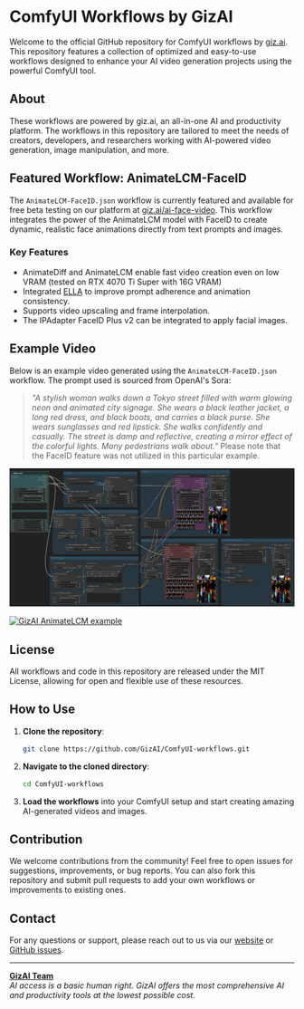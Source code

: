# ComfyUI Workflows by GizAI

Welcome to the official GitHub repository for ComfyUI workflows by [giz.ai](https://www.giz.ai/). This repository features a collection of optimized and easy-to-use workflows designed to enhance your AI video generation projects using the powerful ComfyUI tool.

## About

These workflows are powered by giz.ai, an all-in-one AI and productivity platform. The workflows in this repository are tailored to meet the needs of creators, developers, and researchers working with AI-powered video generation, image manipulation, and more.

## Featured Workflow: AnimateLCM-FaceID

The `AnimateLCM-FaceID.json` workflow is currently featured and available for free beta testing on our platform at [giz.ai/ai-face-video](https://www.giz.ai/ai-face-video/). This workflow integrates the power of the AnimateLCM model with FaceID to create dynamic, realistic face animations directly from text prompts and images. 

### Key Features
* AnimateDiff and AnimateLCM enable fast video creation even on low VRAM (tested on RTX 4070 Ti Super with 16G VRAM)
* Integrated [ELLA](https://github.com/TencentQQGYLab/ComfyUI-ELLA) to improve prompt adherence and animation consistency.
* Supports video upscaling and frame interpolation.
* The IPAdapter FaceID Plus v2 can be integrated to apply facial images.

## Example Video

Below is an example video generated using the `AnimateLCM-FaceID.json` workflow. The prompt used is sourced from OpenAI's Sora:

> *"A stylish woman walks down a Tokyo street filled with warm glowing neon and animated city signage. She wears a black leather jacket, a long red dress, and black boots, and carries a black purse. She wears sunglasses and red lipstick. She walks confidently and casually. The street is damp and reflective, creating a mirror effect of the colorful lights. Many pedestrians walk about."*
Please note that the FaceID feature was not utilized in this particular example.

![GizAI AnimateLCM screenshot](screenshots/AnimateLCM-FaceID-workflow.webp)

[![GizAI AnimateLCM example](https://img.youtube.com/vi/Vjpd8e-Tlp8/0.jpg)](https://www.youtube.com/shorts/Vjpd8e-Tlp8)

## License

All workflows and code in this repository are released under the MIT License, allowing for open and flexible use of these resources.

## How to Use

1. **Clone the repository**:
   ```bash
   git clone https://github.com/GizAI/ComfyUI-workflows.git
   ```

2. **Navigate to the cloned directory**:
   ```bash
   cd ComfyUI-workflows
   ```

3. **Load the workflows** into your ComfyUI setup and start creating amazing AI-generated videos and images.

## Contribution

We welcome contributions from the community! Feel free to open issues for suggestions, improvements, or bug reports. You can also fork this repository and submit pull requests to add your own workflows or improvements to existing ones.

## Contact

For any questions or support, please reach out to us via our [website](https://www.giz.ai/) or [GitHub issues](https://github.com/GizAI/ComfyUI-workflows/issues).

---

**[GizAI Team](https://www.giz.ai/)**  
*AI access is a basic human right. GizAI offers the most comprehensive AI and productivity tools at the lowest possible cost.*
